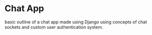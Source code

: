 # Chat App
basic outline of a chat app made using Django using concepts of chat sockets and custom user authentication system.
